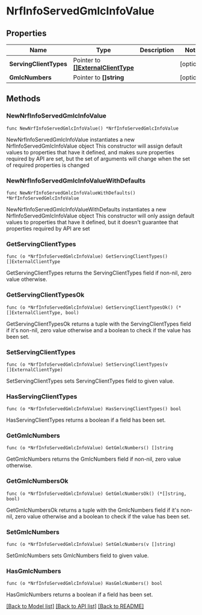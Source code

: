 # NrfInfoServedGmlcInfoValue

## Properties

Name | Type | Description | Notes
------------ | ------------- | ------------- | -------------
**ServingClientTypes** | Pointer to [**[]ExternalClientType**](ExternalClientType.md) |  | [optional] 
**GmlcNumbers** | Pointer to **[]string** |  | [optional] 

## Methods

### NewNrfInfoServedGmlcInfoValue

`func NewNrfInfoServedGmlcInfoValue() *NrfInfoServedGmlcInfoValue`

NewNrfInfoServedGmlcInfoValue instantiates a new NrfInfoServedGmlcInfoValue object
This constructor will assign default values to properties that have it defined,
and makes sure properties required by API are set, but the set of arguments
will change when the set of required properties is changed

### NewNrfInfoServedGmlcInfoValueWithDefaults

`func NewNrfInfoServedGmlcInfoValueWithDefaults() *NrfInfoServedGmlcInfoValue`

NewNrfInfoServedGmlcInfoValueWithDefaults instantiates a new NrfInfoServedGmlcInfoValue object
This constructor will only assign default values to properties that have it defined,
but it doesn't guarantee that properties required by API are set

### GetServingClientTypes

`func (o *NrfInfoServedGmlcInfoValue) GetServingClientTypes() []ExternalClientType`

GetServingClientTypes returns the ServingClientTypes field if non-nil, zero value otherwise.

### GetServingClientTypesOk

`func (o *NrfInfoServedGmlcInfoValue) GetServingClientTypesOk() (*[]ExternalClientType, bool)`

GetServingClientTypesOk returns a tuple with the ServingClientTypes field if it's non-nil, zero value otherwise
and a boolean to check if the value has been set.

### SetServingClientTypes

`func (o *NrfInfoServedGmlcInfoValue) SetServingClientTypes(v []ExternalClientType)`

SetServingClientTypes sets ServingClientTypes field to given value.

### HasServingClientTypes

`func (o *NrfInfoServedGmlcInfoValue) HasServingClientTypes() bool`

HasServingClientTypes returns a boolean if a field has been set.

### GetGmlcNumbers

`func (o *NrfInfoServedGmlcInfoValue) GetGmlcNumbers() []string`

GetGmlcNumbers returns the GmlcNumbers field if non-nil, zero value otherwise.

### GetGmlcNumbersOk

`func (o *NrfInfoServedGmlcInfoValue) GetGmlcNumbersOk() (*[]string, bool)`

GetGmlcNumbersOk returns a tuple with the GmlcNumbers field if it's non-nil, zero value otherwise
and a boolean to check if the value has been set.

### SetGmlcNumbers

`func (o *NrfInfoServedGmlcInfoValue) SetGmlcNumbers(v []string)`

SetGmlcNumbers sets GmlcNumbers field to given value.

### HasGmlcNumbers

`func (o *NrfInfoServedGmlcInfoValue) HasGmlcNumbers() bool`

HasGmlcNumbers returns a boolean if a field has been set.


[[Back to Model list]](../README.md#documentation-for-models) [[Back to API list]](../README.md#documentation-for-api-endpoints) [[Back to README]](../README.md)


